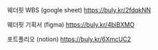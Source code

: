 웨더핏 WBS (google sheet) https://buly.kr/2fdqkNN

웨더핏 기획서 (figma) https://buly.kr/4biBXMO

포트폴리오 (notion) https://buly.kr/6XmcUC2
